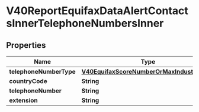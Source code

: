 

# V40ReportEquifaxDataAlertContactsInnerTelephoneNumbersInner


## Properties

| Name | Type | Description | Notes |
|------------ | ------------- | ------------- | -------------|
|**telephoneNumberType** | [**V40EquifaxScoreNumberOrMaxIndustryCode**](V40EquifaxScoreNumberOrMaxIndustryCode.md) |  |  [optional] |
|**countryCode** | **String** |  |  [optional] |
|**telephoneNumber** | **String** |  |  [optional] |
|**extension** | **String** |  |  [optional] |



